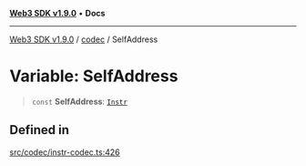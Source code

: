 [**Web3 SDK v1.9.0**](../../../README.md) • **Docs**

***

[Web3 SDK v1.9.0](../../../globals.md) / [codec](../README.md) / SelfAddress

# Variable: SelfAddress

> `const` **SelfAddress**: [`Instr`](../type-aliases/Instr.md)

## Defined in

[src/codec/instr-codec.ts:426](https://github.com/Mystic-Nayy/alephium-web3/blob/c1afd789a197ce5fe21f08c2965942090157c33d/packages/web3/src/codec/instr-codec.ts#L426)
